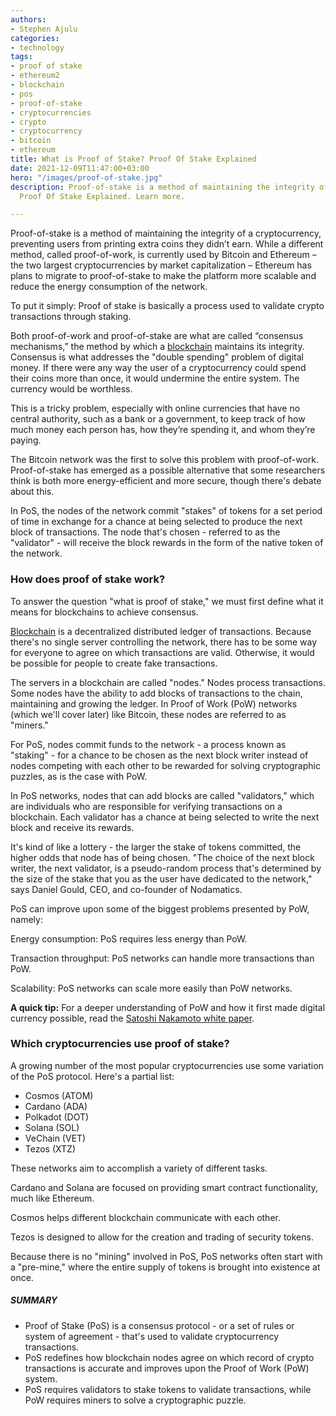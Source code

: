 ```yaml
---
authors:
- Stephen Ajulu
categories:
- technology
tags:
- proof of stake
- ethereum2
- blockchain
- pos
- proof-of-stake
- cryptocurrencies
- crypto
- cryptocurrency
- bitcoin
- ethereum
title: What is Proof of Stake? Proof Of Stake Explained
date: 2021-12-09T11:47:00+03:00
hero: "/images/proof-of-stake.jpg"
description: Proof-of-stake is a method of maintaining the integrity of a cryptocurrency.
  Proof Of Stake Explained. Learn more.

---
```

Proof-of-stake is a method of maintaining the integrity of a cryptocurrency, preventing users from printing extra coins they didn’t earn. While a different method, called proof-of-work, is currently used by Bitcoin and Ethereum – the two largest cryptocurrencies by market capitalization – Ethereum has plans to migrate to proof-of-stake to make the platform more scalable and reduce the energy consumption of the network.

To put it simply: Proof of stake is basically a process used to validate crypto transactions through staking.

Both proof-of-work and proof-of-stake are what are called “consensus mechanisms,” the method by which a [blockchain](https://stephenajulu.com/blog/what-is-blockchain-how-does-it-work-blockchain-explained/) maintains its integrity. Consensus is what addresses the "double spending" problem of digital money. If there were any way the user of a cryptocurrency could spend their coins more than once, it would undermine the entire system. The currency would be worthless.

This is a tricky problem, especially with online currencies that have no central authority, such as a bank or a government, to keep track of how much money each person has, how they’re spending it, and whom they’re paying.

The Bitcoin network was the first to solve this problem with proof-of-work. Proof-of-stake has emerged as a possible alternative that some researchers think is both more energy-efficient and more secure, though there's debate about this.

In PoS, the nodes of the network commit "stakes" of tokens for a set period of time in exchange for a chance at being selected to produce the next block of transactions. The node that's chosen - referred to as the "validator" - will receive the block rewards in the form of the native token of the network.

### How does proof of stake work?

To answer the question "what is proof of stake," we must first define what it means for blockchains to achieve consensus.

[Blockchain](https://stephenajulu.com/blog/what-is-blockchain-how-does-it-work-blockchain-explained/) is a decentralized distributed ledger of transactions. Because there's no single server controlling the network, there has to be some way for everyone to agree on which transactions are valid. Otherwise, it would be possible for people to create fake transactions.

The servers in a blockchain are called "nodes." Nodes process transactions. Some nodes have the ability to add blocks of transactions to the chain, maintaining and growing the ledger. In Proof of Work (PoW) networks (which we'll cover later) like Bitcoin, these nodes are referred to as "miners."

For PoS, nodes commit funds to the network - a process known as "staking" - for a chance to be chosen as the next block writer instead of nodes competing with each other to be rewarded for solving cryptographic puzzles, as is the case with PoW.

In PoS networks, nodes that can add blocks are called "validators," which are individuals who are responsible for verifying transactions on a blockchain. Each validator has a chance at being selected to write the next block and receive its rewards.

It's kind of like a lottery - the larger the stake of tokens committed, the higher odds that node has of being chosen. "The choice of the next block writer, the next validator, is a pseudo-random process that's determined by the size of the stake that you as the user have dedicated to the network," says Daniel Gould, CEO, and co-founder of Nodamatics.

PoS can improve upon some of the biggest problems presented by PoW, namely:

Energy consumption: PoS requires less energy than PoW.

Transaction throughput: PoS networks can handle more transactions than PoW.

Scalability: PoS networks can scale more easily than PoW networks.

**A quick tip:** For a deeper understanding of PoW and how it first made digital currency possible, read the [Satoshi Nakamoto white paper](https://bitcoin.org/bitcoin.pdf).

### Which cryptocurrencies use proof of stake?

A growing number of the most popular cryptocurrencies use some variation of the PoS protocol. Here's a partial list:

* Cosmos (ATOM)
* Cardano (ADA)
* Polkadot (DOT)
* Solana (SOL)
* VeChain (VET)
* Tezos (XTZ)

These networks aim to accomplish a variety of different tasks.

Cardano and Solana are focused on providing smart contract functionality, much like Ethereum.

Cosmos helps different blockchain communicate with each other.

Tezos is designed to allow for the creation and trading of security tokens.

Because there is no "mining" involved in PoS, PoS networks often start with a "pre-mine," where the entire supply of tokens is brought into existence at once.

##### **SUMMARY**

* Proof of Stake (PoS) is a consensus protocol - or a set of rules or system of agreement - that's used to validate cryptocurrency transactions.
* PoS redefines how blockchain nodes agree on which record of crypto transactions is accurate and improves upon the Proof of Work (PoW) system.
* PoS requires validators to stake tokens to validate transactions, while PoW requires miners to solve a cryptographic puzzle.